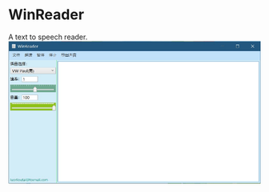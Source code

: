 # WinReader
A text to speech reader.
![software preview](https://github.com/luoriloutai/WinReader/blob/master/img.jpg)
